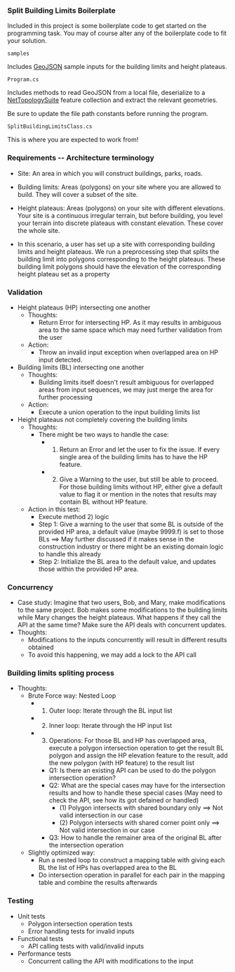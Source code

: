 ### Split Building Limits Boilerplate

Included in this project is some boilerplate code to get started on the programming task. You may of course alter any of the boilerplate code to fit your solution.

`samples` 

Includes [GeoJSON](https://en.wikipedia.org/wiki/GeoJSON) sample inputs for the building limits and height plateaus.


`Program.cs`

Includes methods to read GeoJSON from a local file, deserialize to a [NetTopologySuite](https://github.com/NetTopologySuite/NetTopologySuite) feature collection
and extract the relevant geometries.

Be sure to update the file path constants before running the program.

`SplitBuildingLimitsClass.cs`

This is where you are expected to work from!

### Requirements -- Architecture terminology
- Site: An area in which you will construct buildings, parks, roads.
- Building limits: Areas (polygons) on your site where you are allowed to build. They 
will cover a subset of the site. 
- Height plateaus: Areas (polygons) on your site with different elevations. Your site is 
a continuous irregular terrain, but before building, you level your terrain into discrete 
plateaus with constant elevation. These cover the whole site.

- In this scenario, a user has set up a site with corresponding building limits and height 
plateaus. We run a preprocessing step that splits the building limit into polygons 
corresponding to the height plateaus. These building limit polygons should have the 
elevation of the corresponding height plateau set as a property

### Validation
- Height plateaus (HP) intersecting one another
    - Thoughts: 
        - Return Error for intersecting HP. As it may results in ambiguous area to the same space which may need further validation from the user
    - Action:
        - Throw an invalid input exception when overlapped area on HP input detected.
- Building limits (BL) intersecting one another 
    - Thoughts:
        - Building limits itself doesn't result ambiguous for overlapped areas from input sequences, we may just merge the area for further processing
    - Action:
        - Execute a union operation to the input building limits list
- Height plateaus not completely covering the building limits 
    - Thoughts:
        - There might be two ways to handle the case:
            - 1) Return an Error and let the user to fix the issue. If every single area of the building limits has to have the HP feature.
            - 2) Give a Warning to the user, but still be able to proceed. For those building limits without HP, either give a default value to flag it or mention in the notes that results may contain BL without HP feature.
    - Action in this test:
        - Execute method 2) logic
        - Step 1: Give a warning to the user that some BL is outside of the provided HP area, a default value (maybe 9999.f) is set to those BLs ==> May further discussed if it makes sense in the construction industry or there might be an existing domain logic to handle this already
        - Step 2: Initialize the BL area to the default value, and updates those within the provided HP area.

### Concurrency
- Case study: Imagine that two users, Bob, and Mary, make modifications to the same project. Bob 
makes some modifications to the building limits while Mary changes the height 
plateaus. What happens if they call the API at the same time? Make sure the API 
deals with concurrent updates.
- Thoughts: 
    - Modifications to the inputs concurrently will result in different results obtained
    - To avoid this happening, we may add a lock to the API call

### Building limits spliting process
- Thoughts:
    - Brute Force way: Nested Loop
        - 1) Outer loop: Iterate through the BL input list
        - 2) Inner loop: Iterate through the HP input list
        - 3) Operations: For those BL and HP has overlapped area, execute a polygon intersection operation to get the result BL polygon and assign the HP elevation feature to the result, add the new polygon (with HP feature) to the result list
            - Q1: Is there an existing API can be used to do the polygon intersection operation?
            - Q2: What are the special cases may have for the intersection results and how to handle these special cases (May need to check the API, see how its got defained or handled)
                - (1) Polygon intersects with shared boundary only ==> Not valid intersection in our case
                - (2) Polygon intersects with shared corner point only ==> Not valid intersection in our case
            - Q3: How to handle the remainer area of the original BL after the intersection operation
    - Slightly optimized way:
        - Run a nested loop to construct a mapping table with giving each BL the list of HPs has overlapped area to the BL
        - Do intersection operation in parallel for each pair in the mapping table and combine the results afterwards

### Testing
- Unit tests
    - Polygon intersection operation tests
    - Error handling tests for invalid inputs
- Functional tests
    - API calling tests with valid/invalid inputs
- Performance tests
    - Concurrent calling the API with modifications to the input